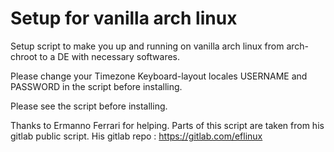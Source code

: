 # Setup for vanilla arch linux
Setup script to make you up and running on vanilla arch linux from arch-chroot to a DE with necessary softwares.

Please change your Timezone Keyboard-layout locales USERNAME and PASSWORD in the script before installing.

Please see the script before installing.

Thanks to Ermanno Ferrari for helping.
Parts of this script are taken from his gitlab public script.
His gitlab repo : https://gitlab.com/eflinux
